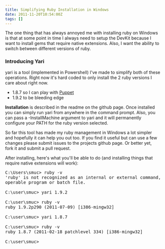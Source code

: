 ```yaml
---
title: Simplifying Ruby Installation in Windows
date: 2011-11-20T10:54:00Z
tags: []
---
```



The one thing that has always annoyed me with installing ruby on Windows is that at some point in time I always need to setup the DevKit because I want to install gems that require native extensions. Also, I want the ability to switch between different versions of ruby.

### Introducing Yari

yari is a tool (implemented in Powershell) I've made to simplify both of these operations. Right now it's hard coded to only install the 2 ruby versions I care about right now.

* 1.8.7 so I can play with [Puppet](http://projects.puppetlabs.com/projects/1/wiki/Puppet_Windows)
* 1.9.2 to be bleeding edge

**Installation** is described in the readme on the github page. Once installed you can simply run yari from anywhere in the command prompt. Also, you can pass a -InstallMachine argument to yari and it will permanently configure your PATH for the ruby version selected.

So far this tool has made my ruby management in Windows a lot simpler and hopefully it can help you out too. If you find it useful but can use a few changes please submit issues to the projects github page. Or better yet, fork it and submit a pull request.

After installing, here's what you'll be able to do (and installing things that require native extensions will work):
<pre>
C:\Users\smuc> ruby -v
'ruby' is not recognized as an internal or external command,
operable program or batch file.

C:\user\smuc> yari 1.9.2

C:\user\smuc> ruby -v
ruby 1.9.2p290 (2011-07-09) [i386-mingw32]

C:\user\smuc> yari 1.8.7

C:\user\smuc> ruby -v
ruby 1.8.7 (2011-02-18 patchlevel 334) [i386-mingw32]

C:\user\smuc>
</pre>

